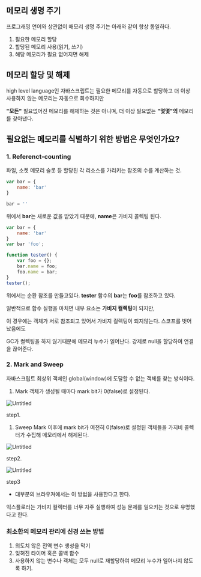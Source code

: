 ## 메모리 생명 주기

프로그래밍 언어와 상관없이 매모리 생명 주기는 아래와 같이 항상 동일하다.

1. 필요한 메모리 할당
2. 할당된 메모리 사용(읽기, 쓰기)
3. 해당 메모리가 필요 없어지면 해제

## 메모리 할당 및 해제

high level language인 자바스크립트는 필요한 메모리를 자동으로 할당하고 더 이상 사용하지 않는 메모리는 자동으로 회수하지만

**"모든"** 필요없어진 메모리를 해제하는 것은 아니며, 더 이상 필요없는 **"몇몇"의** 메모리를 찾아낸다.

## 필요없는 메모리를 식별하기 위한 방법은 무엇인가요?

### 1. Referenct-counting

파일, 소켓 메모리 슬롯 등 할당된 각 리소스를 가리키는 참조의 수를 계산하는 것.

```jsx
var bar = {
	name: 'bar'
}

bar = ''
```

위에서 **bar**는 새로운 값을 받았기 때문에, **name**은 가비지 콜렉팅 된다.

```jsx
var bar = {
	name: 'bar'
}
var bar 'foo';

function tester() {
	var foo = {};
	bar.name = foo;
	foo.name = bar;
}
tester();
```

위에서는 순환 참조를 만들고있다. **tester** 함수의 **bar**는 **foo**를 참조하고 있다.

일반적으로 함수 실행을 마치면 내부 요소는 **가비지 컬렉팅**이 되지만,

이 경우에는 객체가 서로 참조되고 있어서 가비지 컬렉팅이 되지않는다. 스코프를 벗어났음에도 

GC가 컬렉팅을 하지 않기때문에 메모리 누수가 일어난다. 강제로 null을 할당하여 연결을 끊어준다.

### 2. Mark and Sweep

자바스크립트 최상위 객체인 global(window)에 도달할 수 없는 객체를 찾는 방식이다. 

1. Mark 
객체가 생성될 때마다 mark bit가 0(false)로 설정된다.

![Untitled](https://s3-us-west-2.amazonaws.com/secure.notion-static.com/cfe4cc9a-56fd-4ee3-baad-b3cd0c589d93/Untitled.png)

step1.

1. Sweep
Mark 이후에 mark bit가 여전히 0(false)로 설정된 객체들을 가지비 콜렉터가 수집해 메모리에서 해제된다.

![Untitled](https://s3-us-west-2.amazonaws.com/secure.notion-static.com/f9ea2ac5-92a8-4468-a6b2-dcf77630adf2/Untitled.png)

step2.

![Untitled](https://s3-us-west-2.amazonaws.com/secure.notion-static.com/69e045f1-b886-4c5b-b59e-9321fb7c9240/Untitled.png)

step3

- 대부분의 브라우져에서는 이 방법을 사용한다고 한다.

익스플로러는 가비지 컬렉터를 너무 자주 실행하여 성능 문제를 일으키는 것으로 유명했다고 한다.

### 최소한의 메모리 관리에 신경 쓰는 방법

1. 의도치 않은 전역 변수 생성을 막기
2. 잊혀진 타이머 혹은 콜백 함수
3. 사용하지 않는 변수나 객체는 모두 null로 재할당하여 메모리 누수가 일어나지 않도록 하기.
